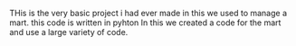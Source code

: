 THis is the very basic project i had ever made in this we used to manage a mart. this code is written in pyhton
In this we created a code for the mart and  use a large variety of code.
